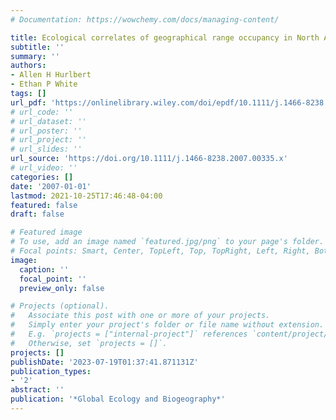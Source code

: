 ```yaml
---
# Documentation: https://wowchemy.com/docs/managing-content/

title: Ecological correlates of geographical range occupancy in North American birds
subtitle: ''
summary: ''
authors:
- Allen H Hurlbert
- Ethan P White
tags: []
url_pdf: 'https://onlinelibrary.wiley.com/doi/epdf/10.1111/j.1466-8238.2007.00335.x'
# url_code: ''
# url_dataset: ''
# url_poster: ''
# url_project: ''
# url_slides: ''
url_source: 'https://doi.org/10.1111/j.1466-8238.2007.00335.x'
# url_video: ''
categories: []
date: '2007-01-01'
lastmod: 2021-10-25T17:46:48-04:00
featured: false
draft: false

# Featured image
# To use, add an image named `featured.jpg/png` to your page's folder.
# Focal points: Smart, Center, TopLeft, Top, TopRight, Left, Right, BottomLeft, Bottom, BottomRight.
image:
  caption: ''
  focal_point: ''
  preview_only: false

# Projects (optional).
#   Associate this post with one or more of your projects.
#   Simply enter your project's folder or file name without extension.
#   E.g. `projects = ["internal-project"]` references `content/project/deep-learning/index.md`.
#   Otherwise, set `projects = []`.
projects: []
publishDate: '2023-07-19T01:37:41.871131Z'
publication_types:
- '2'
abstract: ''
publication: '*Global Ecology and Biogeography*'
---
```

